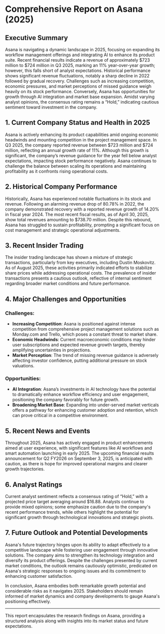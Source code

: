# Comprehensive Report on Asana (2025)

## Executive Summary
Asana is navigating a dynamic landscape in 2025, focusing on expanding its workflow management offerings and integrating AI to enhance its product suite. Recent financial results indicate a revenue of approximately $723 million to $724 million in Q3 2025, marking an 11% year-over-year growth; however, this falls short of analyst expectations. Historical performance shows significant revenue fluctuations, notably a sharp decline in 2022 followed by gradual recovery. Challenges such as increasing competition, economic pressures, and market perceptions of missed guidance weigh heavily on its stock performance. Conversely, Asana has opportunities for growth through AI integration and market base expansion. Amidst varying analyst opinions, the consensus rating remains a “Hold,” indicating cautious sentiment toward investment in the company.

## 1. Current Company Status and Health in 2025
Asana is actively enhancing its product capabilities amid ongoing economic headwinds and mounting competition in the project management space. In Q3 2025, the company reported revenue between $723 million and $724 million, reflecting an annual growth rate of 11%. Although this growth is significant, the company’s revenue guidance for the year fell below analyst expectations, impacting stock performance negatively. Asana continues to challenge the balance between scaling its operations and maintaining profitability as it confronts rising operational costs.

## 2. Historical Company Performance
Historically, Asana has experienced notable fluctuations in its stock and revenue. Following an alarming revenue drop of 80.78% in 2022, the company demonstrated recovery with a reported revenue growth of 14.20% in fiscal year 2024. The most recent fiscal results, as of April 30, 2025, show total revenues amounting to $738.70 million. Despite this rebound, Asana has struggled to sustain profitability, prompting a significant focus on cost management and strategic operational adjustments.

## 3. Recent Insider Trading
The insider trading landscape has shown a mixture of strategic transactions, particularly from key executives, including Dustin Moskovitz. As of August 2025, these activities primarily indicated efforts to stabilize share prices while addressing operational costs. The prevalence of insider transactions presents a cautious outlook, reflective of internal sentiment regarding broader market conditions and future performance.

## 4. Major Challenges and Opportunities
### Challenges:
- **Increasing Competition**: Asana is positioned against intense competition from comprehensive project management solutions such as Monday.com and Trello, which poses a constant threat to market share.
- **Economic Headwinds**: Current macroeconomic conditions may hinder user subscriptions and expected revenue growth targets, thereby amplifying uncertainties in projections.
- **Market Perception**: The trend of missing revenue guidance is adversely affecting investor confidence, putting additional pressure on stock valuations.

### Opportunities:
- **AI Integration**: Asana’s investments in AI technology have the potential to dramatically enhance workflow efficiency and user engagement, positioning the company favorably for future growth.
- **Broadening Market Base**: Expanding into under-served market verticals offers a pathway for enhancing customer adoption and retention, which can prove critical in a competitive environment.

## 5. Recent News and Events
Throughout 2025, Asana has actively engaged in product enhancements aimed at user experience, with significant features like AI workflows and smart automation launching in early 2025. The upcoming financial results announcement for Q2 FY2026 on September 3, 2025, is anticipated with caution, as there is hope for improved operational margins and clearer growth trajectories.

## 6. Analyst Ratings
Current analyst sentiment reflects a consensus rating of “Hold,” with a projected price target averaging around $16.88. Analysts continue to provide mixed opinions; some emphasize caution due to the company's recent performance trends, while others highlight the potential for significant growth through technological innovations and strategic pivots.

## 7. Future Outlook and Potential Developments
Asana's future trajectory hinges upon its ability to adapt effectively to a competitive landscape while fostering user engagement through innovative solutions. The company aims to strengthen its technology integration and diversify its product offerings. Despite the challenges presented by current market conditions, the outlook remains cautiously optimistic, predicated on Asana's strategic responses to ongoing issues and its commitment to enhancing customer satisfaction.

In conclusion, Asana embodies both remarkable growth potential and considerable risks as it navigates 2025. Stakeholders should remain informed of market dynamics and company developments to gauge Asana's positioning effectively.

--- 

This report encapsulates the research findings on Asana, providing a structured analysis along with insights into its market status and future expectations.